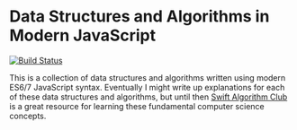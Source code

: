 # Data Structures and Algorithms in Modern JavaScript
[![Build Status](https://travis-ci.org/jawang35/es-algorithms.svg)](https://travis-ci.org/jawang35/es-algorithms)

This is a collection of data structures and algorithms written using modern ES6/7 JavaScript syntax. Eventually I might write up explanations for each of these data structures and algorithms, but until then [Swift Algorithm Club](https://github.com/raywenderlich/swift-algorithm-club) is a great resource for learning these fundamental computer science concepts.
